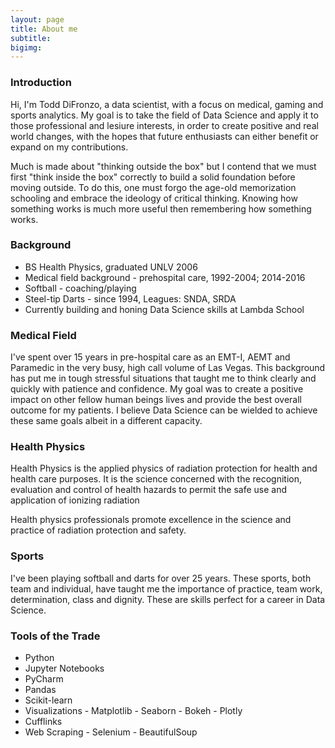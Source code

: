 ```yaml
---
layout: page
title: About me
subtitle: 
bigimg: 
---
```


 
 
 
### Introduction
Hi, I'm Todd DiFronzo, a data scientist, with a focus on medical, gaming and sports analytics. My goal is to take the field of Data Science and apply it to those professional and lesiure interests, in order to create positive and real world changes, with the hopes that future enthusiasts can either benefit or expand on my contributions.

Much is made about "thinking outside the box" but I contend that we must first "think inside the box" correctly to build a solid foundation before moving outside. To do this, one must forgo the age-old memorization schooling and embrace the ideology of critical thinking. Knowing how something works is much more useful then remembering how something works.

### Background

 <ul>
 <li>BS Health Physics, graduated UNLV 2006</li>
 <li>Medical field background - prehospital care, 1992-2004; 2014-2016</li>
 <li>Softball - coaching/playing</li>
 <li>Steel-tip Darts - since 1994, Leagues: SNDA, SRDA</li>
 <li>Currently building and honing Data Science skills at Lambda School</li>
 </ul>

### Medical Field
I've spent over 15 years in pre-hospital care as an EMT-I, AEMT and Paramedic in the very busy, high call volume of Las Vegas. This background has put me in tough stressful situations that taught me to think clearly and quickly with patience and confidence. My goal was to create a positive impact on other fellow human beings lives and provide the best overall outcome for my patients. I believe Data Science can be wielded to achieve these same goals albeit in a different capacity.

### Health Physics
Health Physics is the applied physics of radiation protection for health and health care purposes. It is the science concerned with the recognition, evaluation and control of health hazards to permit the safe use and application of ionizing radiation

Health physics professionals promote excellence in the science and practice of radiation protection and safety.

### Sports
I've been playing softball and darts for over 25 years. These sports, both team and individual, have taught me the importance of practice, team work, determination, class and dignity. These are skills perfect for a career in Data Science.

### Tools of the Trade

- Python
- Jupyter Notebooks
- PyCharm
- Pandas
- Scikit-learn
- Visualizations
          - Matplotlib
          - Seaborn
          - Bokeh
          - Plotly
- Cufflinks
- Web Scraping
          - Selenium
          - BeautifulSoup




